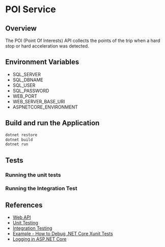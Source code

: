 
# POI Service

## Overview

The POI (Point Of Interests) API collects the points of the trip when a hard stop or hard acceleration was detected.

## Environment Variables

- SQL_SERVER
- SQL_DBNAME
- SQL_USER
- SQL_PASSWORD
- WEB_PORT
- WEB_SERVER_BASE_URI
- ASPNETCORE_ENVIRONMENT

## Build and run the Application

```bash
dotnet restore
dotnet build
dotnet run
```

## Tests

### Running the unit tests

### Running the Integration Test

## References

* [Web API](https://docs.microsoft.com/en-us/aspnet/core/tutorials/web-api-vsc?view=aspnetcore-2.1)
* [Unit Testing](https://docs.microsoft.com/en-us/dotnet/core/testing/unit-testing-with-dotnet-test?view=aspnetcore-2.1)
* [Integration Testing](https://docs.microsoft.com/en-us/aspnet/core/test/integration-tests?view=aspnetcore-2.1)
* [Example - How to Debug .NET Core Xunit Tests](https://github.com/nickolasacosta/dotnetcore-xunit-debugging)
* [Logging in ASP.NET Core](https://docs.microsoft.com/en-us/aspnet/core/fundamentals/logging/?view=aspnetcore-2.1&tabs=aspnetcore2x)